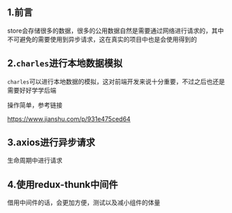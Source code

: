 ## 1.前言

store会存储很多的数据，很多的公用数据自然是需要通过网络进行请求的，其中不可避免的需要使用到异步请求，这在真实的项目中也是会使用得到的

## 2.`charles`进行本地数据模拟

`charles`可以进行本地数据的模拟，这对前端开发来说十分重要，不过之后也还是需要好好学学后端

操作简单，参考链接

https://www.jianshu.com/p/931e475ced64

## 3.axios进行异步请求

生命周期中进行请求

## 4.使用redux-thunk中间件

借用中间件的话，会更加方便，测试以及减小组件的体量